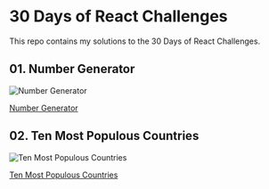 # 30 Days of React Challenges


This repo contains my solutions to the 30 Days of React Challenges. 

## 01. Number Generator

![Number Generator](https://i.imgur.com/V5s22Oa.png)

[Number Generator](https://number-generator-manisangh.netlify.app/)

## 02. Ten Most Populous Countries
![Ten Most Populous Countries](https://i.imgur.com/clVkyk2.png)

[Ten Most Populous Countries](https://world-population-manisangh.netlify.app/)